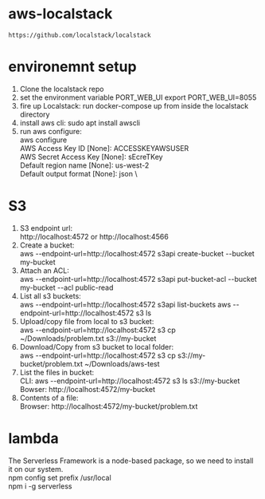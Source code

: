 # aws-localstack
    https://github.com/localstack/localstack

# environemnt setup
1. Clone the localstack repo
2. set the environment variable PORT_WEB_UI
   export PORT_WEB_UI=8055
3. fire up Localstack: run docker-compose up from inside the localstack directory
4. install aws cli: sudo apt install awscli
5. run aws configure: \
    aws configure \
    AWS Access Key ID [None]: ACCESSKEYAWSUSER \
    AWS Secret Access Key [None]: sEcreTKey \
    Default region name [None]: us-west-2 \
    Default output format [None]: json \

# S3
1. S3 endpoint url: \
   http://localhost:4572 or http://localhost:4566
2. Create a bucket: \
    aws --endpoint-url=http://localhost:4572 s3api create-bucket --bucket my-bucket
3. Attach an ACL: \
   aws --endpoint-url=http://localhost:4572 s3api put-bucket-acl --bucket my-bucket --acl public-read
4. List all s3 buckets: \
   aws --endpoint-url=http://localhost:4572 s3api list-buckets
   aws --endpoint-url=http://localhost:4572 s3 ls
5. Upload/copy file from local to s3 bucket: \
   aws --endpoint-url=http://localhost:4572 s3 cp ~/Downloads/problem.txt s3://my-bucket
6. Download/Copy from s3 bucket to local folder: \
   aws --endpoint-url=http://localhost:4572 s3 cp s3://my-bucket/problem.txt ~/Downloads/aws-test
7. List the files in bucket: \
   CLI: aws --endpoint-url=http://localhost:4572 s3 ls s3://my-bucket \
   Bowser: http://localhost:4572/my-bucket 
8. Contents of a file: \
   Browser: http://localhost:4572/my-bucket/problem.txt 

# lambda
The Serverless Framework is a node-based package, so we need to install it on our system. \
    npm config set prefix /usr/local \
    npm i -g serverless 
